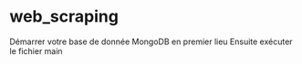 # web_scraping
Démarrer votre base de donnée MongoDB en premier lieu
Ensuite exécuter le fichier main
